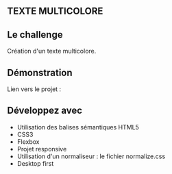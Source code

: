 ## TEXTE MULTICOLORE

## Le challenge

Création d'un texte multicolore.

## Démonstration

Lien vers le projet :

## Développez avec

- Utilisation des balises sémantiques HTML5
- CSS3
- Flexbox
- Projet responsive
- Utilisation d'un normaliseur : le fichier normalize.css
- Desktop first
